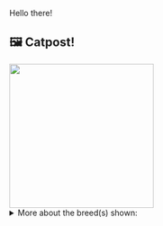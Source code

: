 Hello there!



## 🖼️ Catpost!

<sub>
    <img src="https://cdn2.thecatapi.com/images/BlljzFw-W.jpg" height="256">
</sub>


<details>
<summary>More about the breed(s) shown:</summary>

Breed: Malayan

Description: Malayans love to explore and even enjoy traveling by way of a cat carrier. They are quite a talkative and rather loud cat with an apparent strong will. These cats will make sure that you give it the attention it seeks and always seem to want to be held and hugged. They will constantly interact with people, even strangers. They love to play and cuddle.

Links:
<ul>
  <li>CFA None available</li>
  <li>Wikipedia https://en.wikipedia.org/wiki/Asian_cat</li>
</ul> 

</details>
